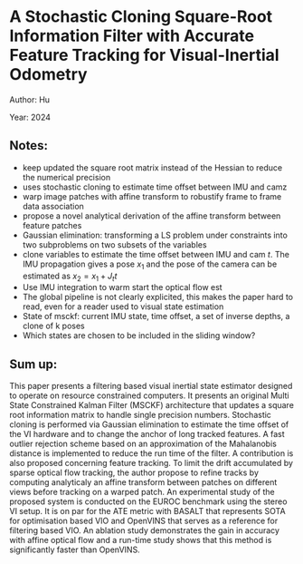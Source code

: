 # A Stochastic Cloning Square-Root Information Filter with Accurate Feature Tracking for Visual-Inertial Odometry

Author: Hu

Year: 2024

Notes:
---
* keep updated the square root matrix instead of the Hessian to reduce the numerical precision
* uses stochastic cloning to estimate time offset between IMU and camz
* warp image patches with affine transform to robustify frame to frame data association
* propose a novel analytical derivation of the affine transform between feature patches
* Gaussian elimination: transforming a LS problem under constraints into two subproblems on two subsets of the variables
* clone variables to estimate the time offset between IMU and cam $t$. The IMU propagation gives a pose $x_1$ and the pose of the camera can be estimated as $x_2 = x_1 + J_t t$
* Use IMU integration to warm start the optical flow est
* The global pipeline is not clearly explicited, this makes the paper hard to read, even for a reader used to visual state estimation
* State of msckf: current IMU state, time offset, a set of inverse depths, a clone of k poses
* Which states are chosen to be included in the sliding window?

Sum up:
---
This paper presents a filtering based visual inertial state estimator designed to operate on resource constrained computers. It presents an original Multi State Constrained Kalman Filter (MSCKF) architecture that updates a square root information matrix to handle single precision numbers. Stochastic cloning is performed via Gaussian elimination to estimate the time offset of the VI hardware and to change the anchor of long tracked features. A fast outlier rejection scheme based on an approximation of the Mahalanobis distance is implemented to reduce the run time of the filter. A contribution is also proposed concerning feature tracking. To limit the drift accumulated by sparse optical flow tracking, the author propose to refine tracks by computing analyticaly an affine transform between patches on different views before tracking on a warped patch. An experimental study of the proposed system is conducted on the EUROC benchmark using the stereo VI setup. It is on par for the ATE metric with BASALT that represents SOTA for optimisation based VIO and OpenVINS that serves as a reference for filtering based VIO. An ablation study demonstrates the gain in accuracy with affine optical flow and a run-time study shows that this method is significantly faster than OpenVINS. 